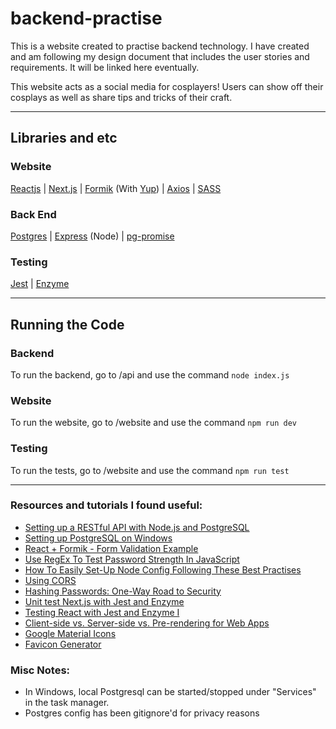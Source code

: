 # backend-practise

This is a website created to practise backend technology.
I have created and am following my design document that includes the user stories and requirements. It will be linked here eventually.

This website acts as a social media for cosplayers! Users can show off their cosplays as well as share tips and tricks of their craft.

---

## Libraries and etc

### Website

[Reactjs](https://reactjs.org/) | [Next.js](https://nextjs.org/) | [Formik](https://jaredpalmer.com/formik/) (With [Yup](https://github.com/jquense/yup)) | [Axios](https://github.com/axios/axios) | [SASS](https://sass-lang.com/)

### Back End

[Postgres](https://www.postgresql.org/) | [Express](https://expressjs.com/) (Node) | [pg-promise](https://github.com/vitaly-t/pg-promise)

### Testing

[Jest](https://github.com/facebook/jest) | [Enzyme](https://github.com/enzymejs/enzyme)

---

## Running the Code

### Backend

To run the backend, go to /api and use the command `node index.js`

### Website

To run the website, go to /website and use the command `npm run dev`

### Testing

To run the tests, go to /website and use the command `npm run test`

---

### Resources and tutorials I found useful:

- [Setting up a RESTful API with Node.js and PostgreSQL](https://blog.logrocket.com/setting-up-a-restful-api-with-node-js-and-postgresql-d96d6fc892d8/)
- [Setting up PostgreSQL on Windows](https://www.microfocus.com/documentation/idol/IDOL_12_0/MediaServer/Guides/html/English/Content/Getting_Started/Configure/_TRN_Set_up_PostgreSQL.htm)
- [React + Formik - Form Validation Example](https://jasonwatmore.com/post/2019/04/10/react-formik-form-validation-example)
- [Use RegEx To Test Password Strength In JavaScript](https://www.thepolyglotdeveloper.com/2015/05/use-regex-to-test-password-strength-in-javascript/)
- [How To Easily Set-Up Node Config Following These Best Practises](https://codingsans.com/blog/node-config-best-practices)
- [Using CORS](https://www.html5rocks.com/en/tutorials/cors/)
- [Hashing Passwords: One-Way Road to Security](https://auth0.com/blog/hashing-passwords-one-way-road-to-security/)
- [Unit test Next.js with Jest and Enzyme](https://medium.com/@miiny/unit-test-next-js-with-jest-and-enzyme-5b305a8e29fe)
- [Testing React with Jest and Enzyme I](https://medium.com/codeclan/testing-react-with-jest-and-enzyme-20505fec4675)
- [Client-side vs. Server-side vs. Pre-rendering for Web Apps](https://www.toptal.com/front-end/client-side-vs-server-side-pre-rendering)
- [Google Material Icons](https://material.io/resources/icons/?style=baseline)
- [Favicon Generator](https://realfavicongenerator.net/)

### Misc Notes:

- In Windows, local Postgresql can be started/stopped under "Services" in the task manager.
- Postgres config has been gitignore'd for privacy reasons
